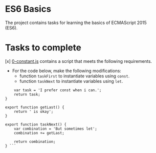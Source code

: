 # ES6 Basics
The project contains tasks for learning the basics of ECMAScript 2015 (ES6).

# Tasks to complete
[x] <u>0-constant.js</u> contains a script that meets the following requirements.
- For the code below, make the following modifications:
    * function `taskFirst` to instantiate variables using `const`.
    * function `taskNext` to instantiate variables using `let`.
``` export function taskFirst() {
    var task = 'I prefer const when i can.';
    return task;
}

export function getLast() {
    return ' is okay';
}

export function taskNext() {
    var combination = 'But sometimes let';
    combination += getLast;

    return combination;
} ```



